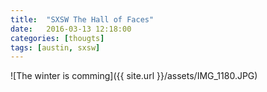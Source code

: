 ```yaml
---
title:  "SXSW The Hall of Faces"
date:   2016-03-13 12:18:00
categories: [thougts]
tags: [austin, sxsw]
---
```


![The winter is comming]({{ site.url }}/assets/IMG_1180.JPG)